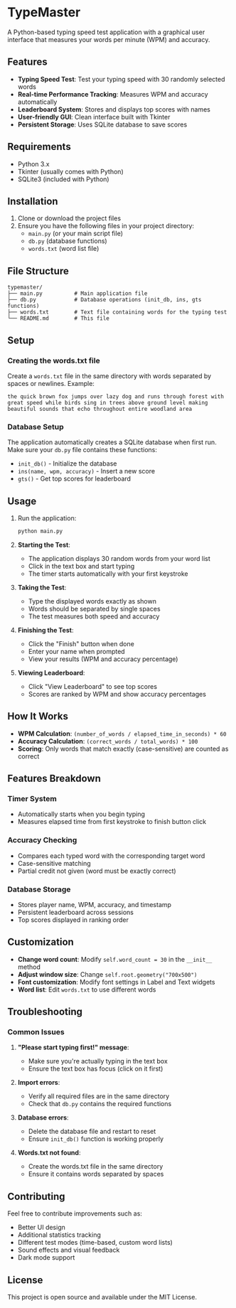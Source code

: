 # TypeMaster

A Python-based typing speed test application with a graphical user interface that measures your words per minute (WPM) and accuracy.

## Features

- **Typing Speed Test**: Test your typing speed with 30 randomly selected words
- **Real-time Performance Tracking**: Measures WPM and accuracy automatically
- **Leaderboard System**: Stores and displays top scores with names
- **User-friendly GUI**: Clean interface built with Tkinter
- **Persistent Storage**: Uses SQLite database to save scores

## Requirements

- Python 3.x
- Tkinter (usually comes with Python)
- SQLite3 (included with Python)

## Installation

1. Clone or download the project files
2. Ensure you have the following files in your project directory:
   - `main.py` (or your main script file)
   - `db.py` (database functions)
   - `words.txt` (word list file)

## File Structure

```
typemaster/
├── main.py          # Main application file
├── db.py            # Database operations (init_db, ins, gts functions)
├── words.txt        # Text file containing words for the typing test
└── README.md        # This file
```

## Setup

### Creating the words.txt file

Create a `words.txt` file in the same directory with words separated by spaces or newlines. Example:

```
the quick brown fox jumps over lazy dog and runs through forest with great speed while birds sing in trees above ground level making beautiful sounds that echo throughout entire woodland area
```

### Database Setup

The application automatically creates a SQLite database when first run. Make sure your `db.py` file contains these functions:
- `init_db()` - Initialize the database
- `ins(name, wpm, accuracy)` - Insert a new score
- `gts()` - Get top scores for leaderboard

## Usage

1. Run the application:
   ```bash
   python main.py
   ```

2. **Starting the Test**:
   - The application displays 30 random words from your word list
   - Click in the text box and start typing
   - The timer starts automatically with your first keystroke

3. **Taking the Test**:
   - Type the displayed words exactly as shown
   - Words should be separated by single spaces
   - The test measures both speed and accuracy

4. **Finishing the Test**:
   - Click the "Finish" button when done
   - Enter your name when prompted
   - View your results (WPM and accuracy percentage)

5. **Viewing Leaderboard**:
   - Click "View Leaderboard" to see top scores
   - Scores are ranked by WPM and show accuracy percentages

## How It Works

- **WPM Calculation**: `(number_of_words / elapsed_time_in_seconds) * 60`
- **Accuracy Calculation**: `(correct_words / total_words) * 100`
- **Scoring**: Only words that match exactly (case-sensitive) are counted as correct

## Features Breakdown

### Timer System
- Automatically starts when you begin typing
- Measures elapsed time from first keystroke to finish button click

### Accuracy Checking
- Compares each typed word with the corresponding target word
- Case-sensitive matching
- Partial credit not given (word must be exactly correct)

### Database Storage
- Stores player name, WPM, accuracy, and timestamp
- Persistent leaderboard across sessions
- Top scores displayed in ranking order

## Customization

- **Change word count**: Modify `self.word_count = 30` in the `__init__` method
- **Adjust window size**: Change `self.root.geometry("700x500")`
- **Font customization**: Modify font settings in Label and Text widgets
- **Word list**: Edit `words.txt` to use different words

## Troubleshooting

### Common Issues

1. **"Please start typing first!" message**:
   - Make sure you're actually typing in the text box
   - Ensure the text box has focus (click on it first)

2. **Import errors**:
   - Verify all required files are in the same directory
   - Check that `db.py` contains the required functions

3. **Database errors**:
   - Delete the database file and restart to reset
   - Ensure `init_db()` function is working properly

4. **Words.txt not found**:
   - Create the words.txt file in the same directory
   - Ensure it contains words separated by spaces

## Contributing

Feel free to contribute improvements such as:
- Better UI design
- Additional statistics tracking
- Different test modes (time-based, custom word lists)
- Sound effects and visual feedback
- Dark mode support

## License

This project is open source and available under the MIT License.